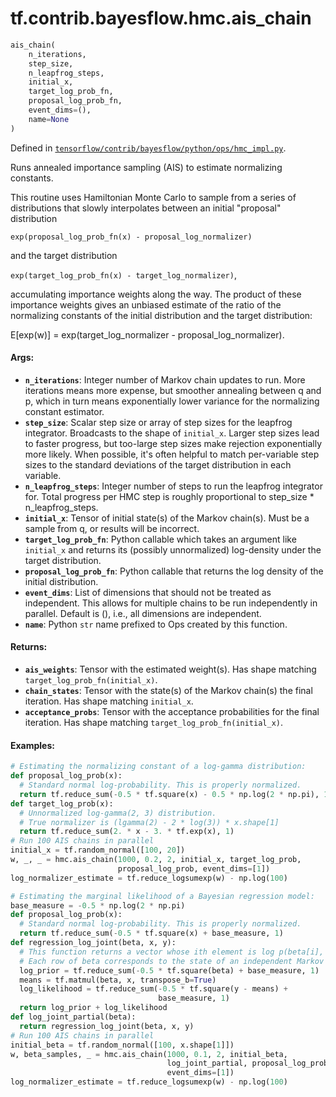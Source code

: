 <div itemscope itemtype="http://developers.google.com/ReferenceObject">
<meta itemprop="name" content="tf.contrib.bayesflow.hmc.ais_chain" />
</div>

# tf.contrib.bayesflow.hmc.ais_chain

``` python
ais_chain(
    n_iterations,
    step_size,
    n_leapfrog_steps,
    initial_x,
    target_log_prob_fn,
    proposal_log_prob_fn,
    event_dims=(),
    name=None
)
```



Defined in [`tensorflow/contrib/bayesflow/python/ops/hmc_impl.py`](https://www.tensorflow.org/code/tensorflow/contrib/bayesflow/python/ops/hmc_impl.py).

Runs annealed importance sampling (AIS) to estimate normalizing constants.

This routine uses Hamiltonian Monte Carlo to sample from a series of
distributions that slowly interpolates between an initial "proposal"
distribution

`exp(proposal_log_prob_fn(x) - proposal_log_normalizer)`

and the target distribution

`exp(target_log_prob_fn(x) - target_log_normalizer)`,

accumulating importance weights along the way. The product of these
importance weights gives an unbiased estimate of the ratio of the
normalizing constants of the initial distribution and the target
distribution:

E[exp(w)] = exp(target_log_normalizer - proposal_log_normalizer).

#### Args:

* <b>`n_iterations`</b>: Integer number of Markov chain updates to run. More
    iterations means more expense, but smoother annealing between q
    and p, which in turn means exponentially lower variance for the
    normalizing constant estimator.
* <b>`step_size`</b>: Scalar step size or array of step sizes for the
    leapfrog integrator. Broadcasts to the shape of
    `initial_x`. Larger step sizes lead to faster progress, but
    too-large step sizes make rejection exponentially more likely.
    When possible, it's often helpful to match per-variable step
    sizes to the standard deviations of the target distribution in
    each variable.
* <b>`n_leapfrog_steps`</b>: Integer number of steps to run the leapfrog
    integrator for. Total progress per HMC step is roughly
    proportional to step_size * n_leapfrog_steps.
* <b>`initial_x`</b>: Tensor of initial state(s) of the Markov chain(s). Must
    be a sample from q, or results will be incorrect.
* <b>`target_log_prob_fn`</b>: Python callable which takes an argument like `initial_x`
    and returns its (possibly unnormalized) log-density under the target
    distribution.
* <b>`proposal_log_prob_fn`</b>: Python callable that returns the log density of the
    initial distribution.
* <b>`event_dims`</b>: List of dimensions that should not be treated as
    independent. This allows for multiple chains to be run independently
    in parallel. Default is (), i.e., all dimensions are independent.
* <b>`name`</b>: Python `str` name prefixed to Ops created by this function.


#### Returns:

* <b>`ais_weights`</b>: Tensor with the estimated weight(s). Has shape matching
    `target_log_prob_fn(initial_x)`.
* <b>`chain_states`</b>: Tensor with the state(s) of the Markov chain(s) the final
    iteration. Has shape matching `initial_x`.
* <b>`acceptance_probs`</b>: Tensor with the acceptance probabilities for the final
    iteration. Has shape matching `target_log_prob_fn(initial_x)`.

#### Examples:

```python
# Estimating the normalizing constant of a log-gamma distribution:
def proposal_log_prob(x):
  # Standard normal log-probability. This is properly normalized.
  return tf.reduce_sum(-0.5 * tf.square(x) - 0.5 * np.log(2 * np.pi), 1)
def target_log_prob(x):
  # Unnormalized log-gamma(2, 3) distribution.
  # True normalizer is (lgamma(2) - 2 * log(3)) * x.shape[1]
  return tf.reduce_sum(2. * x - 3. * tf.exp(x), 1)
# Run 100 AIS chains in parallel
initial_x = tf.random_normal([100, 20])
w, _, _ = hmc.ais_chain(1000, 0.2, 2, initial_x, target_log_prob,
                        proposal_log_prob, event_dims=[1])
log_normalizer_estimate = tf.reduce_logsumexp(w) - np.log(100)
```

```python
# Estimating the marginal likelihood of a Bayesian regression model:
base_measure = -0.5 * np.log(2 * np.pi)
def proposal_log_prob(x):
  # Standard normal log-probability. This is properly normalized.
  return tf.reduce_sum(-0.5 * tf.square(x) + base_measure, 1)
def regression_log_joint(beta, x, y):
  # This function returns a vector whose ith element is log p(beta[i], y | x).
  # Each row of beta corresponds to the state of an independent Markov chain.
  log_prior = tf.reduce_sum(-0.5 * tf.square(beta) + base_measure, 1)
  means = tf.matmul(beta, x, transpose_b=True)
  log_likelihood = tf.reduce_sum(-0.5 * tf.square(y - means) +
                                 base_measure, 1)
  return log_prior + log_likelihood
def log_joint_partial(beta):
  return regression_log_joint(beta, x, y)
# Run 100 AIS chains in parallel
initial_beta = tf.random_normal([100, x.shape[1]])
w, beta_samples, _ = hmc.ais_chain(1000, 0.1, 2, initial_beta,
                                   log_joint_partial, proposal_log_prob,
                                   event_dims=[1])
log_normalizer_estimate = tf.reduce_logsumexp(w) - np.log(100)
```